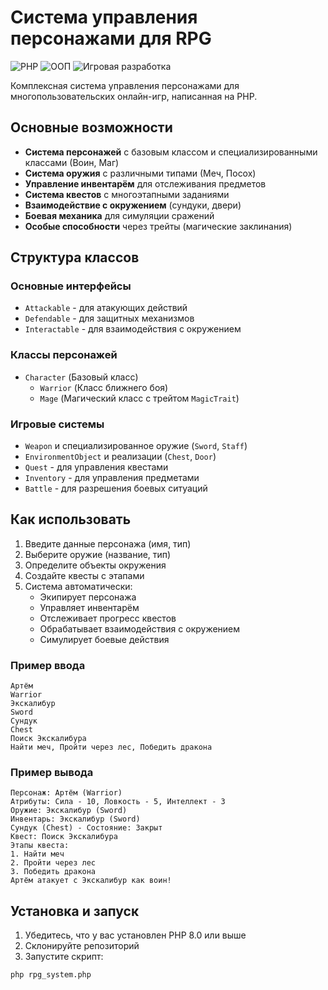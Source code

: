 # Система управления персонажами для RPG

![PHP](https://img.shields.io/badge/PHP-8.0+-blue.svg)
![ООП](https://img.shields.io/badge/ООП-Учебный_проект-red.svg)
![Игровая разработка](https://img.shields.io/badge/Игровая-Разработка-green.svg)

Комплексная система управления персонажами для многопользовательских онлайн-игр, написанная на PHP.

## Основные возможности

- **Система персонажей** с базовым классом и специализированными классами (Воин, Маг)
- **Система оружия** с различными типами (Меч, Посох)
- **Управление инвентарём** для отслеживания предметов
- **Система квестов** с многоэтапными заданиями
- **Взаимодействие с окружением** (сундуки, двери)
- **Боевая механика** для симуляции сражений
- **Особые способности** через трейты (магические заклинания)

## Структура классов

### Основные интерфейсы
- `Attackable` - для атакующих действий
- `Defendable` - для защитных механизмов
- `Interactable` - для взаимодействия с окружением

### Классы персонажей
- `Character` (Базовый класс)
  - `Warrior` (Класс ближнего боя)
  - `Mage` (Магический класс с трейтом `MagicTrait`)

### Игровые системы
- `Weapon` и специализированное оружие (`Sword`, `Staff`)
- `EnvironmentObject` и реализации (`Chest`, `Door`)
- `Quest` - для управления квестами
- `Inventory` - для управления предметами
- `Battle` - для разрешения боевых ситуаций

## Как использовать

1. Введите данные персонажа (имя, тип)
2. Выберите оружие (название, тип)
3. Определите объекты окружения
4. Создайте квесты с этапами
5. Система автоматически:
   - Экипирует персонажа
   - Управляет инвентарём
   - Отслеживает прогресс квестов
   - Обрабатывает взаимодействия с окружением
   - Симулирует боевые действия

### Пример ввода
```
Артём
Warrior
Экскалибур
Sword
Сундук
Chest
Поиск Экскалибура
Найти меч, Пройти через лес, Победить дракона
```

### Пример вывода
```
Персонаж: Артём (Warrior)
Атрибуты: Сила - 10, Ловкость - 5, Интеллект - 3
Оружие: Экскалибур (Sword)
Инвентарь: Экскалибур (Sword)
Сундук (Chest) - Состояние: Закрыт
Квест: Поиск Экскалибура
Этапы квеста:
1. Найти меч
2. Пройти через лес
3. Победить дракона
Артём атакует с Экскалибур как воин!
```

## Установка и запуск

1. Убедитесь, что у вас установлен PHP 8.0 или выше
2. Склонируйте репозиторий
3. Запустите скрипт:
```bash
php rpg_system.php
```
